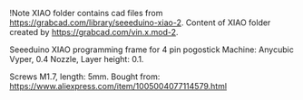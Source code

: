 !Note XIAO folder contains cad files from https://grabcad.com/library/seeeduino-xiao-2. Content of XIAO folder created by https://grabcad.com/vin.x.mod-2.

Seeeduino XIAO programming frame for 4 pin pogostick
Machine: Anycubic Vyper, 0.4 Nozzle, Layer height: 0.1.

Screws M1.7, length: 5mm. Bought from: https://www.aliexpress.com/item/1005004077114579.html
